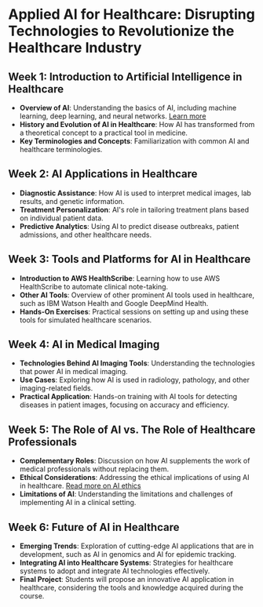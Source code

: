 # Applied AI for Healthcare: Disrupting Technologies to Revolutionize the Healthcare Industry

## Week 1: Introduction to Artificial Intelligence in Healthcare
- **Overview of AI**: Understanding the basics of AI, including machine learning, deep learning, and neural networks. [Learn more](https://www.ibm.com/topics/ai)
- **History and Evolution of AI in Healthcare**: How AI has transformed from a theoretical concept to a practical tool in medicine.
- **Key Terminologies and Concepts**: Familiarization with common AI and healthcare terminologies.

## Week 2: AI Applications in Healthcare
- **Diagnostic Assistance**: How AI is used to interpret medical images, lab results, and genetic information.
- **Treatment Personalization**: AI's role in tailoring treatment plans based on individual patient data.
- **Predictive Analytics**: Using AI to predict disease outbreaks, patient admissions, and other healthcare needs.

## Week 3: Tools and Platforms for AI in Healthcare
- **Introduction to AWS HealthScribe**: Learning how to use AWS HealthScribe to automate clinical note-taking.
- **Other AI Tools**: Overview of other prominent AI tools used in healthcare, such as IBM Watson Health and Google DeepMind Health.
- **Hands-On Exercises**: Practical sessions on setting up and using these tools for simulated healthcare scenarios.

## Week 4: AI in Medical Imaging
- **Technologies Behind AI Imaging Tools**: Understanding the technologies that power AI in medical imaging.
- **Use Cases**: Exploring how AI is used in radiology, pathology, and other imaging-related fields.
- **Practical Application**: Hands-on training with AI tools for detecting diseases in patient images, focusing on accuracy and efficiency.

## Week 5: The Role of AI vs. The Role of Healthcare Professionals
- **Complementary Roles**: Discussion on how AI supplements the work of medical professionals without replacing them.
- **Ethical Considerations**: Addressing the ethical implications of using AI in healthcare. [Read more on AI ethics](https://www.ibm.com/thought-leadership/institute-business-value/report/ai-ethics)
- **Limitations of AI**: Understanding the limitations and challenges of implementing AI in a clinical setting.

## Week 6: Future of AI in Healthcare
- **Emerging Trends**: Exploration of cutting-edge AI applications that are in development, such as AI in genomics and AI for epidemic tracking.
- **Integrating AI into Healthcare Systems**: Strategies for healthcare systems to adopt and integrate AI technologies effectively.
- **Final Project**: Students will propose an innovative AI application in healthcare, considering the tools and knowledge acquired during the course.
